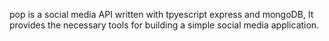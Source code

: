 pop is a social media API written with tpyescript express and mongoDB, It provides the necessary tools for building a simple social media application.

